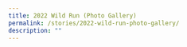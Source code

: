 ```yaml
---
title: 2022 Wild Run (Photo Gallery)
permalink: /stories/2022-wild-run-photo-gallery/
description: ""
---
```

